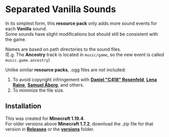 # Separated Vanilla Sounds  

In its simplest form, this **resource pack** only adds more sound events for each **Vanilla** sound.  
Some sounds have slight modifications but should still be consistent with the game.  

Names are based on path directories to the  sound files.  
(E.g. The **Ancestry** track is located in `music/game`, so the new event is called `music.game.ancestry`)  

Unlike similar **resource packs**, .ogg files are not included:  
1. To avoid copyright infringement with [**Daniel "C418" Rosenfeld**](https://twitter.com/C418), [**Lena Raine**](https://twitter.com/kuraine), [**Samuel Åberg**](https://twitter.com/slamp0000), and others.  
2. To minimize the file size.  

## Installation  

This was created for **Minecraft 1.19.4**.  
For older versions above **Minecraft 1.7.2**, download the .zip file for that version in [**Releases**](https://github.com/Qefped-Qlub/SeparatedVanillaSounds/releases) or the [**versions**](https://github.com/Qefped-Qlub/SeparatedVanillaSounds/tree/main/versions) folder.
